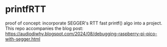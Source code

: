 # printfRTT
proof of concept: incorporate SEGGER's RTT fast printf() algo into a project.
This repo accompanies the blog post:
https://audiodiwhy.blogspot.com/2024/08/debugging-raspberry-pi-pico-with-segger.html
